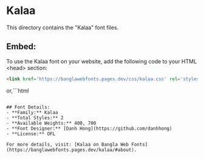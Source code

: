# Kalaa

This directory contains the "Kalaa" font files.

## Embed:
To use the Kalaa font on your website, add the following code to your HTML &lt;head&gt; section:
```html
<link href='https://banglawebfonts.pages.dev/css/kalaa.css' rel='stylesheet'>
```

or,```html
<style>
@import url('https://banglawebfonts.pages.dev/css/kalaa.css');
</style>
```

## Font Details:
- **Family:** Kalaa
- **Total Styles:** 2
- **Available Weights:** 400, 700
- **Font Designer:** [Danh Hong](https://github.com/danhhong)
- **License:** OFL

For more details, visit: [Kalaa on Bangla Web Fonts](https://banglawebfonts.pages.dev/kalaa/#about).